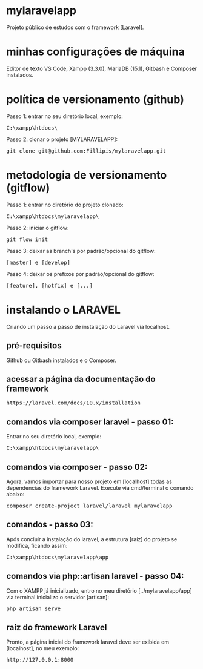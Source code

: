 # mylaravelapp
Projeto público de estudos com o framework [Laravel].

# minhas configurações de máquina
Editor de texto VS Code, Xampp (3.3.0), MariaDB (15.1), Gitbash e Composer instalados.

# política de versionamento (github)
Passo 1: entrar no seu diretório local, exemplo:
<pre>C:\xampp\htdocs\</pre>

Passo 2: clonar o projeto [MYLARAVELAPP]:
<pre>git clone git@github.com:Fillipis/mylaravelapp.git</pre>

# metodologia de versionamento (gitflow)
Passo 1: entrar no diretório do projeto clonado:
<pre>C:\xampp\htdocs\mylaravelapp\</pre>

Passo 2: iniciar o gitflow:
<pre>git flow init</pre>

Passo 3: deixar as branch's por padrão/opcional do gitflow:
<pre>[master] e [develop]</pre>

Passo 4: deixar os prefixos por padrão/opcional do gitflow:
<pre>[feature], [hotfix] e [...]</pre>

# instalando o LARAVEL
Criando um passo a passo de instalação do Laravel via localhost.

## pré-requisitos
Github ou Gitbash instalados e o Composer.

## acessar a página da documentação do framework
<pre>https://laravel.com/docs/10.x/installation</pre>

## comandos via composer laravel - passo 01:
Entrar no seu diretório local, exemplo:
<pre>C:\xampp\htdocs\mylaravelapp\</pre>

## comandos via composer - passo 02:
Agora, vamos importar para nosso projeto em [localhost] todas as dependencias do framework Laravel.
Execute via cmd/terminal o comando abaixo:
<pre>composer create-project laravel/laravel mylaravelapp</pre>

## comandos - passo 03:
Após concluir a instalação do laravel, a estrutura [raíz] do projeto se modifica, ficando assim:
<pre>C:\xampp\htdocs\mylaravelapp\app</pre>

## comandos via php::artisan laravel - passo 04:
Com o XAMPP já inicializado, entro no meu diretório [../mylaravelapp/app] via terminal inicializo o servidor [artisan]:
<pre>php artisan serve</pre>

## raíz do framework Laravel
Pronto, a página inicial do framework laravel deve ser exibida em [localhost], no meu exemplo:

<pre>http://127.0.0.1:8000</pre>
